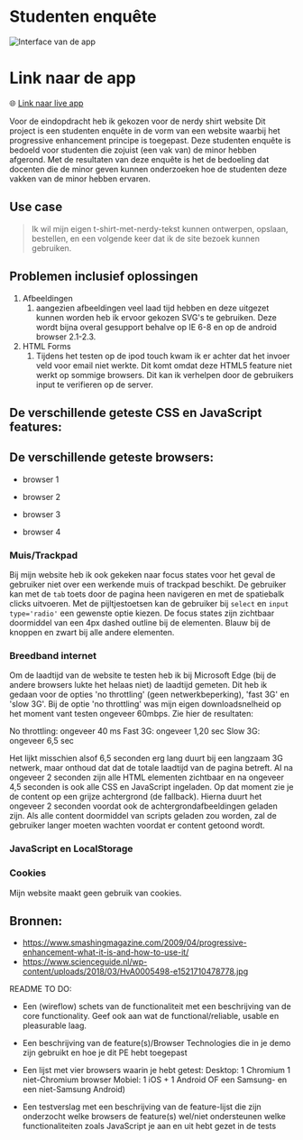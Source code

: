 # Studenten enquête

![Interface van de app](https://raw.githubusercontent.com/basv1996/progressive-web-apps-2122/main/docs/img/)

# Link naar de app
:globe_with_meridians: [Link naar live app](https://browser-technology-2122.herokuapp.com/) 

Voor de eindopdracht heb ik gekozen voor de nerdy shirt website
Dit project is een studenten enquête in de vorm van een website waarbij het progressive enhancement principe is toegepast. Deze studenten enquête is bedoeld voor studenten die zojuist (een vak van) de minor hebben afgerond. Met de resultaten van deze enquête is het de bedoeling dat docenten die de minor geven kunnen onderzoeken hoe de studenten deze vakken van de minor hebben ervaren.

## Use case
> Ik wil mijn eigen t-shirt-met-nerdy-tekst kunnen ontwerpen, opslaan, bestellen, en een volgende keer dat ik de site bezoek kunnen gebruiken.


## Problemen inclusief oplossingen
1. Afbeeldingen
    1. aangezien afbeeldingen veel laad tijd hebben en deze uitgezet kunnen worden heb ik ervoor gekozen SVG's te gebruiken. Deze wordt bijna overal gesupport behalve op IE 6-8 en op de android browser 2.1-2.3.
2. HTML Forms
    1. Tijdens het testen op de ipod touch kwam ik er achter dat het invoer veld voor email niet werkte. Dit komt omdat deze HTML5 feature niet werkt op sommige browsers. Dit kan ik verhelpen door de gebruikers input te verifieren op de server.


## De verschillende geteste CSS en JavaScript features:



## De verschillende geteste browsers:

- browser 1

- browser 2

- browser 3

- browser 4





### Muis/Trackpad
Bij mijn website heb ik ook gekeken naar focus states voor het geval de gebruiker niet over een werkende muis of trackpad beschikt. De gebruiker kan met de `tab` toets door de pagina heen navigeren en met de spatiebalk clicks uitvoeren. Met de pijltjestoetsen kan de gebruiker bij `select` en `input type='radio'` een gewenste optie kiezen. De focus states zijn zichtbaar doormiddel van een 4px dashed outline bij de elementen. Blauw bij de knoppen en zwart bij alle andere elementen.

### Breedband internet
Om de laadtijd van de website te testen heb ik bij Microsoft Edge (bij de andere browsers lukte het helaas niet) de laadtijd gemeten. Dit heb ik gedaan voor de opties 'no throttling' (geen netwerkbeperking), 'fast 3G' en 'slow 3G'. Bij de optie 'no throttling' was mijn eigen downloadsnelheid op het moment vant testen ongeveer 60mbps. Zie hier de resultaten:

No throttling: ongeveer 40 ms
Fast 3G: ongeveer 1,20 sec
Slow 3G: ongeveer 6,5 sec

Het lijkt misschien alsof 6,5 seconden erg lang duurt bij een langzaam 3G netwerk, maar onthoud dat dat de totale laadtijd van de pagina betreft. Al na ongeveer 2 seconden zijn alle HTML elementen zichtbaar en na ongeveer 4,5 seconden is ook alle CSS en JavaScript ingeladen. Op dat moment zie je de content op een grijze achtergrond (de fallback). Hierna duurt het ongeveer 2 seconden voordat ook de achtergrondafbeeldingen geladen zijn. Als alle content doormiddel van scripts geladen zou worden, zal de gebruiker langer moeten wachten voordat er content getoond wordt.

### JavaScript en LocalStorage

### Cookies
Mijn website maakt geen gebruik van cookies.

## Bronnen:
- https://www.smashingmagazine.com/2009/04/progressive-enhancement-what-it-is-and-how-to-use-it/
- https://www.scienceguide.nl/wp-content/uploads/2018/03/HvA0005498-e1521710478778.jpg


README TO DO:
- Een (wireflow) schets van de functionaliteit met een beschrijving van de core functionality. Geef ook aan wat de functional/reliable, usable en pleasurable laag.

- Een beschrijving van de feature(s)/Browser Technologies die in je demo zijn gebruikt en hoe je dit PE hebt toegepast

- Een lijst met vier browsers waarin je hebt getest:
Desktop: 1 Chromium 1 niet-Chromium browser
Mobiel: 1 iOS + 1 Android OF een Samsung- en een niet-Samsung Android)

- Een testverslag met
een beschrijving van de feature-lijst die zijn onderzocht
welke browsers de feature(s) wel/niet ondersteunen
welke functionaliteiten zoals JavaScript je aan en uit hebt gezet in de tests
